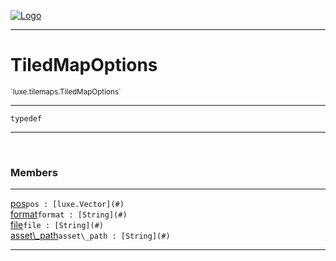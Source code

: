 
[![Logo](../../../images/logo.png)](../../../api/index.html)

---



<h1>TiledMapOptions</h1>
<small>`luxe.tilemaps.TiledMapOptions`</small>



---

`typedef`

---

&nbsp;
&nbsp;



<h3>Members</h3> <hr/><span class="member apipage">
                <a name="pos"><a class="lift" href="#pos">pos</a></a><code class="signature apipage">pos : [luxe.Vector](#)</code><br/></span>
            <span class="small_desc_flat"></span><span class="member apipage">
                <a name="format"><a class="lift" href="#format">format</a></a><code class="signature apipage">format : [String](#)</code><br/></span>
            <span class="small_desc_flat"></span><span class="member apipage">
                <a name="file"><a class="lift" href="#file">file</a></a><code class="signature apipage">file : [String](#)</code><br/></span>
            <span class="small_desc_flat"></span><span class="member apipage">
                <a name="asset_path"><a class="lift" href="#asset_path">asset\_path</a></a><code class="signature apipage">asset\_path : [String](#)</code><br/></span>
            <span class="small_desc_flat"></span>







---

&nbsp;
&nbsp;
&nbsp;
&nbsp;